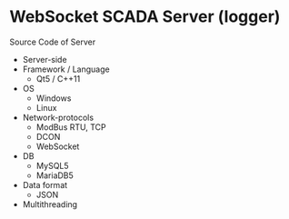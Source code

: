 ﻿# WebSocket SCADA Server (logger)

Source Code of Server

- Server-side
- Framework / Language
  - Qt5 / C++11
- OS
  - Windows
  - Linux
- Network-protocols
  - ModBus RTU, TCP
  - DCON
  - WebSocket
- DB
  - MySQL5
  - MariaDB5
- Data format
  - JSON
- Multithreading
